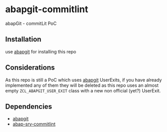 # abapgit-commitlint
abapGit - commitLit PoC

## Installation
use [abapgit](https://github.com/abapGit/abapGit) for installing this repo

## Considerations
As this repo is still a PoC which uses [abapgit](https://github.com/abapGit/abapGit) UserExits, if you have already implemented any of them they will be deleted as this repo uses an almost empty `ZCL_ABAPGIT_USER_EXIT` class with a new non official (yet?) UserExit. 

## Dependencies
* [abapgit](https://github.com/abapGit/abapGit)
* [abap-srv-commitlint](https://github.com/rayatus/abap-srv-commitlint)
